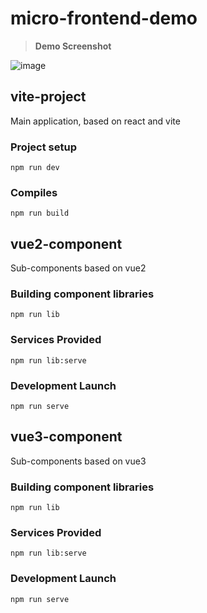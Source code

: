 # micro-frontend-demo
> **Demo Screenshot**   
> 
![image](https://user-images.githubusercontent.com/14244944/141262738-91744247-3b4f-4e79-b340-d8d209b6034e.png)

## vite-project
Main application, based on react and vite

### Project setup
```shell
npm run dev
```
### Compiles
```shell
npm run build
```

## vue2-component
Sub-components based on vue2

### Building component libraries
```shell
npm run lib
```
### Services Provided
```shell
npm run lib:serve
```
### Development Launch
```shell
npm run serve
```
## vue3-component
Sub-components based on vue3

### Building component libraries
```shell
npm run lib
```
### Services Provided
```shell
npm run lib:serve
```
### Development Launch
```shell
npm run serve
```
